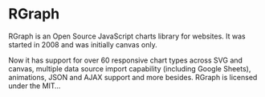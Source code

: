 RGraph
======

RGraph is an Open Source JavaScript charts library for websites. It was started in 2008 and was initially canvas only.

Now it has support for over 60 responsive chart types across SVG and canvas, multiple data source import capability (including Google Sheets), animations, JSON and AJAX support and more besides. RGraph is licensed under the MIT…

